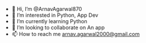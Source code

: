 - 👋 Hi, I’m @ArnavAgarwal870
- 👀 I’m interested in Python, App Dev 
- 🌱 I’m currently learning Python
- 💞️ I’m looking to collaborate on An app 
- 📫 How to reach me arnav.agarwal2000@gmail.com

<!---
ArnavAgarwal870/ArnavAgarwal870 is a ✨ special ✨ repository because its `README.md` (this file) appears on your GitHub profile.
You can click the Preview link to take a look at your changes.
--->

